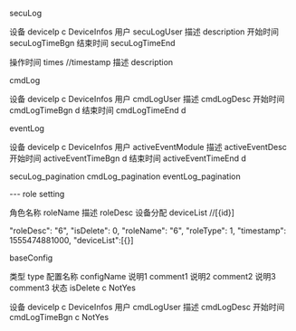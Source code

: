 <!-- loggers -->



secuLog

设备 deviceIp c DeviceInfos
用户 secuLogUser 
描述  description
开始时间  secuLogTimeBgn
结束时间 secuLogTimeEnd



操作时间 times    //timestamp
描述 description


cmdLog

设备  deviceIp c DeviceInfos
用户 cmdLogUser 
描述  cmdLogDesc 
开始时间  cmdLogTimeBgn d
结束时间 cmdLogTimeEnd d

eventLog

设备 deviceIp c DeviceInfos
用户 activeEventModule
描述 activeEventDesc 
开始时间 activeEventTimeBgn d 
结束时间  activeEventTimeEnd d




secuLog_pagination
cmdLog_pagination
eventLog_pagination

















--- role setting

 <!-- roleType: '0' 用户级别    1 设备权限 -->

角色名称 roleName
描述 roleDesc
设备分配 deviceList  //[{id}]



"roleDesc": "6",
"isDelete": 0,
"roleName": "6",
"roleType": 1,
"timestamp": 1555474881000,
"deviceList":[{}]





baseConfig

类型  type
配置名称  configName
说明1  comment1
说明2  comment2
说明3  comment3
状态  isDelete c NotYes


设备  deviceIp c DeviceInfos
用户 cmdLogUser 
描述  cmdLogDesc 
开始时间  cmdLogTimeBgn c NotYes
